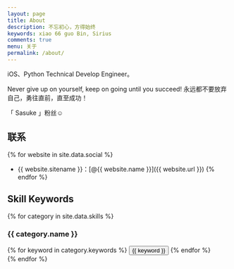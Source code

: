 ```yaml
---
layout: page
title: About
description: 不忘初心，方得始终
keywords: xiao 66 guo Bin, Sirius
comments: true
menu: 关于
permalink: /about/
---
```


iOS、Python Technical Develop Engineer。

Never give up on yourself, keep on going until you succeed!
永远都不要放弃自己，勇往直前，直至成功！

「 Sasuke 」粉丝☺

## 联系

{% for website in site.data.social %}
* {{ website.sitename }}：[@{{ website.name }}]({{ website.url }})
{% endfor %}

## Skill Keywords

{% for category in site.data.skills %}
### {{ category.name }}
<div class="btn-inline">
{% for keyword in category.keywords %}
<button class="btn btn-outline" type="button">{{ keyword }}</button>
{% endfor %}
</div>
{% endfor %}
